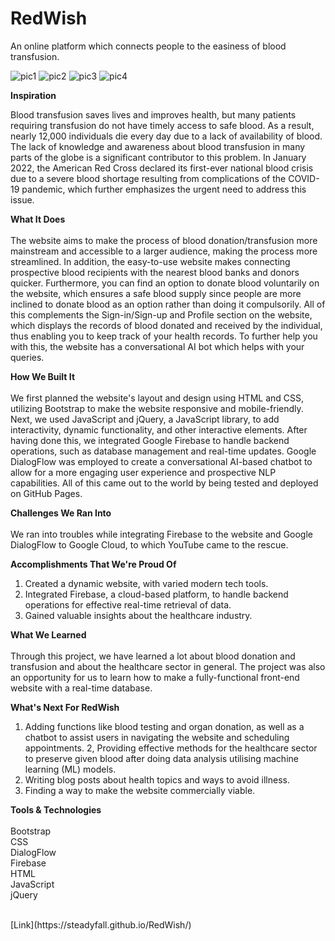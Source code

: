 # RedWish

An online platform which connects people to the easiness of blood transfusion.

![pic1](https://user-images.githubusercontent.com/67022574/218287981-7df10feb-6ce7-4312-bafe-6995dfaa1195.jpeg)
![pic2](https://user-images.githubusercontent.com/67022574/218287982-1b70efb7-551a-46c2-904d-b519142ad0c0.jpeg)
![pic3](https://user-images.githubusercontent.com/67022574/218287983-80a4178f-c5fc-40bf-9081-dd6d6abdf5eb.jpeg)
![pic4](https://user-images.githubusercontent.com/67022574/218287984-5de0ddbb-1328-4b7b-b032-3e5fbd8852d5.jpeg)

__Inspiration__ <br />

Blood transfusion saves lives and improves health, but many patients requiring transfusion do not have timely access to safe blood. As a result, nearly 12,000 individuals die every day due to a lack of availability of blood. The lack of knowledge and awareness about blood transfusion in many parts of the globe is a significant contributor to this problem. In January 2022, the American Red Cross declared its first-ever national blood crisis due to a severe blood shortage resulting from complications of the COVID-19 pandemic, which further emphasizes the urgent need to address this issue.

__What It Does__ <br /> <br /> 
The website aims to make the process of blood donation/transfusion more mainstream and accessible to a larger audience, making the process more streamlined. In addition, the easy-to-use website makes connecting prospective blood recipients with the nearest blood banks and donors quicker. Furthermore, you can find an option to donate blood voluntarily on the website, which ensures a safe blood supply since people are more inclined to donate blood as an option rather than doing it compulsorily. All of this complements the Sign-in/Sign-up and Profile section on the website, which displays the records of blood donated and received by the individual, thus enabling you to keep track of your health records. To further help you with this, the website has a conversational AI bot which helps with your queries.

__How We Built It__ <br /> <br /> 
We first planned the website's layout and design using HTML and CSS, utilizing Bootstrap to make the website responsive and mobile-friendly. Next, we used JavaScript and jQuery, a JavaScript library, to add interactivity, dynamic functionality, and other interactive elements. After having done this, we integrated Google Firebase to handle backend operations, such as database management and real-time updates. Google DialogFlow was employed to create a conversational AI-based chatbot to allow for a more engaging user experience and prospective NLP capabilities. All of this came out to the world by being tested and deployed on GitHub Pages.

__Challenges We Ran Into__ <br /> <br /> 
We ran into troubles while integrating Firebase to the website and Google DialogFlow to Google Cloud, to which YouTube came to the rescue.

__Accomplishments That We're Proud Of__
1. Created a dynamic website, with varied modern tech tools.
2. Integrated Firebase, a cloud-based platform, to handle backend operations for effective real-time retrieval of data.
3. Gained valuable insights about the healthcare industry.

__What We Learned__ <br /> <br /> 
Through this project, we have learned a lot about blood donation and transfusion and about the healthcare sector in general. The project was also an opportunity for us to learn how to make a fully-functional front-end website with a real-time database.

__What's Next For RedWish__
1. Adding functions like blood testing and organ donation, as well as a chatbot to assist users in navigating the website and scheduling appointments.
2, Providing effective methods for the healthcare sector to preserve given blood after doing data analysis utilising machine learning (ML) models.
3. Writing blog posts about health topics and ways to avoid illness.
4. Finding a way to make the website commercially viable.

__Tools & Technologies__ <br /> <br /> 
Bootstrap <br /> 
CSS <br /> 
DialogFlow <br /> 
Firebase <br /> 
HTML <br /> 
JavaScript <br /> 
jQuery <br /> 

<br />
[Link](https://steadyfall.github.io/RedWish/)
